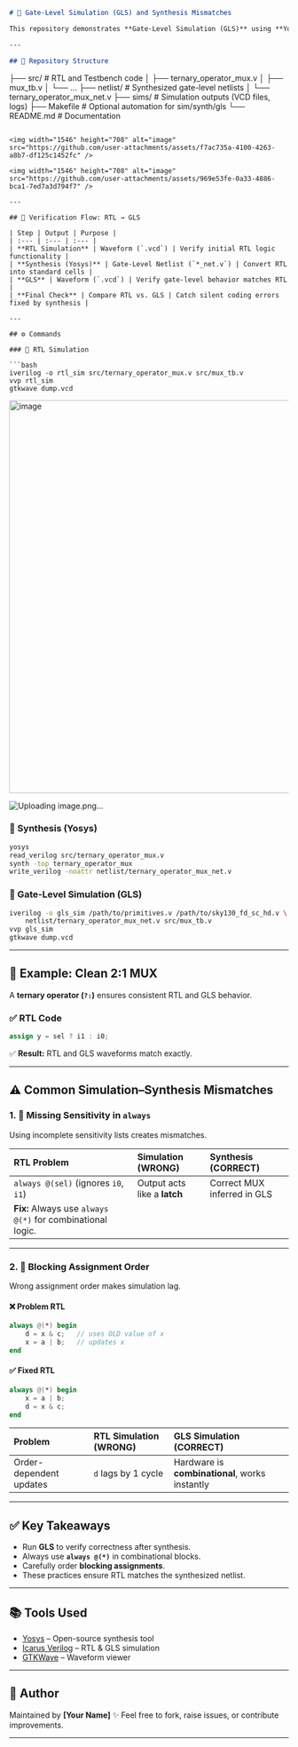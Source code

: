 
```markdown
# 📘 Gate-Level Simulation (GLS) and Synthesis Mismatches

This repository demonstrates **Gate-Level Simulation (GLS)** using **Yosys** and **Icarus Verilog**, and highlights two common RTL coding pitfalls that cause **Simulation–Synthesis Mismatches**.

---

## 📂 Repository Structure

```

├── src/                 # RTL and Testbench code
│   ├── ternary_operator_mux.v
│   ├── mux_tb.v
│   └── ...
├── netlist/             # Synthesized gate-level netlists
│   └── ternary_operator_mux_net.v
├── sims/                # Simulation outputs (VCD files, logs)
├── Makefile             # Optional automation for sim/synth/gls
└── README.md            # Documentation

````

<img width="1546" height="708" alt="image" src="https://github.com/user-attachments/assets/f7ac735a-4100-4263-a8b7-df125c1452fc" />

<img width="1546" height="708" alt="image" src="https://github.com/user-attachments/assets/969e53fe-0a33-4886-bca1-7ed7a3d794f7" />

---

## 🔄 Verification Flow: RTL → GLS

| Step | Output | Purpose |
| :--- | :--- | :--- |
| **RTL Simulation** | Waveform (`.vcd`) | Verify initial RTL logic functionality |
| **Synthesis (Yosys)** | Gate-Level Netlist (`*_net.v`) | Convert RTL into standard cells |
| **GLS** | Waveform (`.vcd`) | Verify gate-level behavior matches RTL |
| **Final Check** | Compare RTL vs. GLS | Catch silent coding errors fixed by synthesis |

---

## ⚙️ Commands

### 🔹 RTL Simulation

```bash
iverilog -o rtl_sim src/ternary_operator_mux.v src/mux_tb.v
vvp rtl_sim
gtkwave dump.vcd
````


<img width="1546" height="708" alt="image" src="https://github.com/user-attachments/assets/9a11c0aa-3570-484d-ba0c-98c8423d5d72" />

![Uploading image.png…]()


### 🔹 Synthesis (Yosys)

```bash
yosys
read_verilog src/ternary_operator_mux.v
synth -top ternary_operator_mux
write_verilog -noattr netlist/ternary_operator_mux_net.v
```

### 🔹 Gate-Level Simulation (GLS)

```bash
iverilog -o gls_sim /path/to/primitives.v /path/to/sky130_fd_sc_hd.v \
    netlist/ternary_operator_mux_net.v src/mux_tb.v
vvp gls_sim
gtkwave dump.vcd
```

---

## 🧩 Example: Clean 2:1 MUX

A **ternary operator (`?:`)** ensures consistent RTL and GLS behavior.

### ✅ RTL Code

```verilog
assign y = sel ? i1 : i0;
```

✅ **Result:** RTL and GLS waveforms match exactly.

---

## ⚠️ Common Simulation–Synthesis Mismatches

### 1. 🛑 Missing Sensitivity in `always`

Using incomplete sensitivity lists creates mismatches.

| RTL Problem                                                | Simulation (WRONG)           | Synthesis (CORRECT)         |
| :--------------------------------------------------------- | :--------------------------- | :-------------------------- |
| `always @(sel)` (ignores `i0`, `i1`)                       | Output acts like a **latch** | Correct MUX inferred in GLS |
| **Fix:** Always use `always @(*)` for combinational logic. |                              |                             |

---

### 2. 🔄 Blocking Assignment Order

Wrong assignment order makes simulation lag.

#### ❌ Problem RTL

```verilog
always @(*) begin
    d = x & c;   // uses OLD value of x
    x = a | b;   // updates x
end
```

#### ✅ Fixed RTL

```verilog
always @(*) begin
    x = a | b;
    d = x & c;
end
```

| Problem                 | RTL Simulation (WRONG) | GLS Simulation (CORRECT)                       |
| :---------------------- | :--------------------- | :--------------------------------------------- |
| Order-dependent updates | `d` lags by 1 cycle    | Hardware is **combinational**, works instantly |

---

## ✅ Key Takeaways

* Run **GLS** to verify correctness after synthesis.
* Always use **`always @(*)`** in combinational blocks.
* Carefully order **blocking assignments**.
* These practices ensure RTL matches the synthesized netlist.

---

## 📚 Tools Used

* [Yosys](https://yosyshq.net/yosys/) – Open-source synthesis tool
* [Icarus Verilog](http://iverilog.icarus.com/) – RTL & GLS simulation
* [GTKWave](http://gtkwave.sourceforge.net/) – Waveform viewer

---

## 📝 Author

Maintained by **[Your Name]** ✨
Feel free to fork, raise issues, or contribute improvements.

---

```


